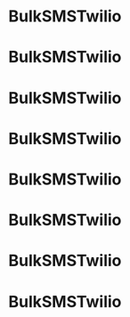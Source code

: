 # BulkSMSTwilio
# BulkSMSTwilio
# BulkSMSTwilio
# BulkSMSTwilio
# BulkSMSTwilio
# BulkSMSTwilio
# BulkSMSTwilio
# BulkSMSTwilio


